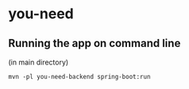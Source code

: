 # you-need

## Running the app on command line
(in main directory)
```
mvn -pl you-need-backend spring-boot:run
```